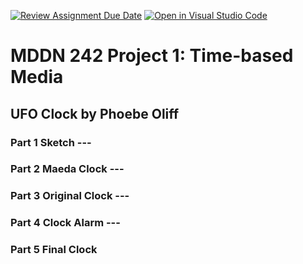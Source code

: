 [![Review Assignment Due Date](https://classroom.github.com/assets/deadline-readme-button-24ddc0f5d75046c5622901739e7c5dd533143b0c8e959d652212380cedb1ea36.svg)](https://classroom.github.com/a/JAZAP9dv)
[![Open in Visual Studio Code](https://classroom.github.com/assets/open-in-vscode-718a45dd9cf7e7f842a935f5ebbe5719a5e09af4491e668f4dbf3b35d5cca122.svg)](https://classroom.github.com/online_ide?assignment_repo_id=11439582&assignment_repo_type=AssignmentRepo)

# MDDN 242 Project 1: Time-based Media  
## UFO Clock by Phoebe Oliff 


### Part 1 Sketch ---



### Part 2 Maeda Clock ---



### Part 3 Original Clock ---



### Part 4 Clock Alarm ---



### Part 5 Final Clock